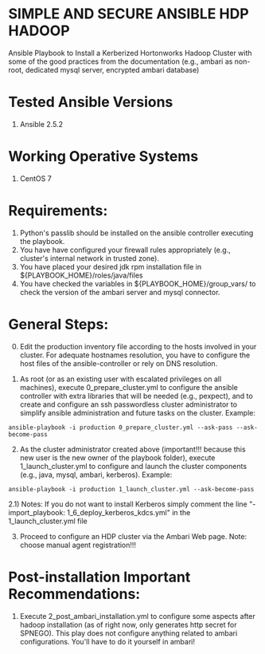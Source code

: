 # SIMPLE AND SECURE ANSIBLE HDP HADOOP
Ansible Playbook to Install a Kerberized Hortonworks Hadoop Cluster with some of the good practices from the documentation (e.g., ambari as non-root, dedicated mysql server, encrypted ambari database)

# Tested Ansible Versions
1) Ansible 2.5.2

# Working Operative Systems
1) CentOS 7

# Requirements:

1) Python's passlib should be installed on the ansible controller executing the playbook.
2) You have have configured your firewall rules appropriately (e.g., cluster's internal network in trusted zone).
3) You have placed your desired jdk rpm installation file in ${PLAYBOOK_HOME}/roles/java/files
4) You have checked the variables in ${PLAYBOOK_HOME}/group_vars/ to check the version of the ambari server and mysql connector.

# General Steps:

0) Edit the production inventory file according to the hosts involved in your cluster. For adequate hostnames resolution, you have to configure the host files of the ansible-controller or rely on DNS resolution.

1) As root (or as an existing user with escalated privileges on all machines), execute 0_prepare_cluster.yml to configure the ansible controller with extra libraries that will be needed (e.g., pexpect), and to create and configure an ssh passwordless cluster administrator to simplify ansible administration and future tasks on the cluster. Example:

```
ansible-playbook -i production 0_prepare_cluster.yml --ask-pass --ask-become-pass
```

2) As the cluster administrator created above (important!!! because this new user is the new owner of the playbook folder), execute 1_launch_cluster.yml to configure and launch the cluster components (e.g., java, mysql, ambari, kerberos). Example:

```
ansible-playbook -i production 1_launch_cluster.yml --ask-become-pass
```

2.1) Notes: If you do not want to install Kerberos simply comment the line "- import_playbook: 1_6_deploy_kerberos_kdcs.yml" in the 1_launch_cluster.yml file

3) Proceed to configure an HDP cluster via the Ambari Web page. Note: choose manual agent registration!!!

# Post-installation Important Recommendations:

1) Execute 2_post_ambari_installation.yml to configure some aspects after hadoop installation (as of right now, only generates http secret for SPNEGO). This play does not configure anything related to ambari configurations. You'll have to do it yourself in ambari!

